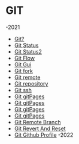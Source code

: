 # GIT
-2021
* [Git?](./2021-06-06-git-git.md)
* [Git Status](./2021-06-06-git-status.md)
* [Git Status2](./2021-07-29-git-status.md)
* [Git Flow](./2021-06-19-git-gitflow.md)
* [Git Gui](./2021-06-19-git-gui.md)
* [Git fork](./2021-06-20-git-fork.md)
* [Git remote](./2021-06-21-git-remote.md)
* [Git repository](./2021-08-22-git-repositorycopy.md)
* [Git ssh](./2021-08-22-git-ssh.md)
* [Git gitPages](./)
* [Git gitPages](./2021-09-10-git-gitpages.md)
* [Git gitPages](./2021-09-10-git-gitpages.md)
* [Git gitPages](./2021-09-10-git-gitpages.md)
* [Git Remote Branch](./2022-03-03-git-howtogetremotebranch.md)
* [Git Revert And Reset](./2022-03-09-git-RevertAndReset.md)
* [Git Github Profile](./2022-03-21-githubProfile.md)
-2022